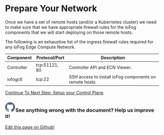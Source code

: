 # Prepare Your Network

Once we have a set of remote hosts (and/or a Kubernetes cluster) we need to make sure that we have appropriate firewall rules for the ioFog components that we will start deploying on those remote hosts.

The following is an exhaustive list of the ingress firewall rules required for any ioFog Edge Compute Network.

| Component  | Protocol/Port | Description                                             |
| ---------- | ------------- | ------------------------------------------------------- |
| Controller | tcp:51121, 80 | Controller API and ECN Viewer.                          |
| iofogctl   | tcp:22        | SSH access to install ioFog components on remote hosts. |

[Continue To Next Step: Setup your Control Plane](setup-your-controlplane.html).

<aside class="notifications contribute">
  <h3><img src="/images/icos/ico-github.svg" alt="">See anything wrong with the document? Help us improve it!</h3>
  <a href="https://github.com/eclipse-iofog/iofog.org/edit/develop/content/docs/2.0.0/platform-deployment/kubernetes-prepare-network.md"
    target="_blank">
    <p>Edit this page on Github!</p>
  </a>
</aside>
